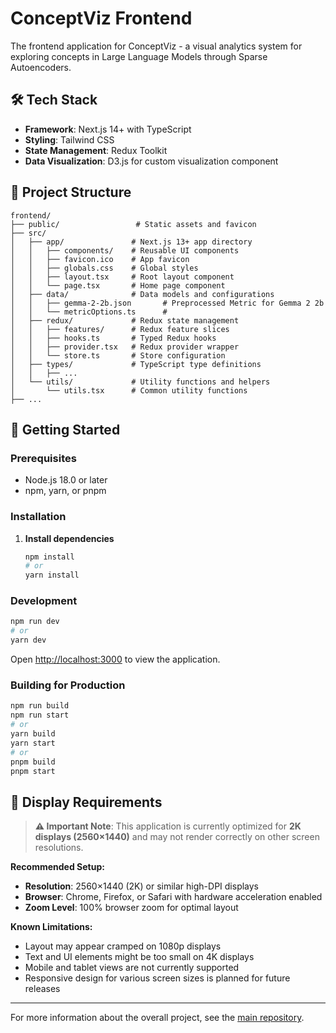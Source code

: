 # ConceptViz Frontend

The frontend application for ConceptViz - a visual analytics system for exploring concepts in Large Language Models through Sparse Autoencoders.

## 🛠️ Tech Stack

- **Framework**: Next.js 14+ with TypeScript
- **Styling**: Tailwind CSS
- **State Management**: Redux Toolkit
- **Data Visualization**: D3.js for custom visualization component

## 📁 Project Structure

```
frontend/
├── public/                 # Static assets and favicon
├── src/
│   ├── app/               # Next.js 13+ app directory
│   │   ├── components/    # Reusable UI components
│   │   ├── favicon.ico    # App favicon
│   │   ├── globals.css    # Global styles
│   │   ├── layout.tsx     # Root layout component
│   │   └── page.tsx       # Home page component
│   ├── data/              # Data models and configurations
│   │   ├── gemma-2-2b.json       # Preprocessed Metric for Gemma 2 2b
│   │   └── metricOptions.ts      # 
│   ├── redux/             # Redux state management
│   │   ├── features/      # Redux feature slices
│   │   ├── hooks.ts       # Typed Redux hooks
│   │   ├── provider.tsx   # Redux provider wrapper
│   │   └── store.ts       # Store configuration
│   ├── types/             # TypeScript type definitions
│   │   ├── ...
│   └── utils/             # Utility functions and helpers
│       └── utils.tsx      # Common utility functions
├── ...
```

## 🚀 Getting Started

### Prerequisites

- Node.js 18.0 or later
- npm, yarn, or pnpm

### Installation

1. **Install dependencies**
   ```bash
   npm install
   # or
   yarn install
   ```

### Development

```bash
npm run dev
# or
yarn dev
```

Open [http://localhost:3000](http://localhost:3000) to view the application.

### Building for Production

```bash
npm run build
npm run start
# or
yarn build
yarn start
# or
pnpm build
pnpm start
```

## 📱 Display Requirements

> **⚠️ Important Note**: This application is currently optimized for **2K displays (2560×1440)** and may not render correctly on other screen resolutions.

**Recommended Setup:**
- **Resolution**: 2560×1440 (2K) or similar high-DPI displays
- **Browser**: Chrome, Firefox, or Safari with hardware acceleration enabled
- **Zoom Level**: 100% browser zoom for optimal layout

**Known Limitations:**
- Layout may appear cramped on 1080p displays
- Text and UI elements might be too small on 4K displays
- Mobile and tablet views are not currently supported
- Responsive design for various screen sizes is planned for future releases

---

For more information about the overall project, see the [main repository](https://github.com/Happy-Hippo209/ConceptViz).